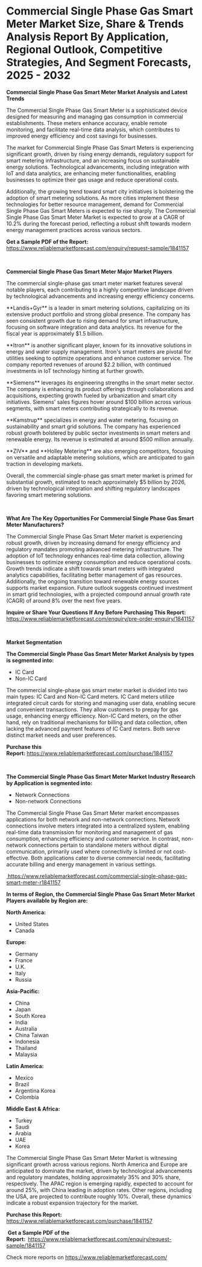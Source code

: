 <p><h1>Commercial Single Phase Gas Smart Meter Market Size, Share & Trends Analysis Report By Application, Regional Outlook, Competitive Strategies, And Segment Forecasts, 2025 - 2032</h1></p><p><strong>Commercial Single Phase Gas Smart Meter Market Analysis and Latest Trends</strong></p>
<p><p>The Commercial Single Phase Gas Smart Meter is a sophisticated device designed for measuring and managing gas consumption in commercial establishments. These meters enhance accuracy, enable remote monitoring, and facilitate real-time data analysis, which contributes to improved energy efficiency and cost savings for businesses. </p><p>The market for Commercial Single Phase Gas Smart Meters is experiencing significant growth, driven by rising energy demands, regulatory support for smart metering infrastructure, and an increasing focus on sustainable energy solutions. Technological advancements, including integration with IoT and data analytics, are enhancing meter functionalities, enabling businesses to optimize their gas usage and reduce operational costs.</p><p>Additionally, the growing trend toward smart city initiatives is bolstering the adoption of smart metering solutions. As more cities implement these technologies for better resource management, demand for Commercial Single Phase Gas Smart Meters is expected to rise sharply. The Commercial Single Phase Gas Smart Meter Market is expected to grow at a CAGR of 10.2% during the forecast period, reflecting a robust shift towards modern energy management practices across various sectors.</p></p>
<p><strong>Get a Sample PDF of the Report:&nbsp;</strong> <a href="https://www.reliablemarketforecast.com/enquiry/request-sample/1841157?utm_campaign=2745&utm_medium=2&utm_source=Github&utm_content=ia&utm_term=28022025&utm_id=commercial-single-phase-gas-smart-meter">https://www.reliablemarketforecast.com/enquiry/request-sample/1841157</a></p>
<p>&nbsp;</p>
<p><strong>Commercial Single Phase Gas Smart Meter Major Market Players</strong></p>
<p><p>The commercial single-phase gas smart meter market features several notable players, each contributing to a highly competitive landscape driven by technological advancements and increasing energy efficiency concerns.</p><p>**Landis+Gyr** is a leader in smart metering solutions, capitalizing on its extensive product portfolio and strong global presence. The company has seen consistent growth due to rising demand for smart infrastructure, focusing on software integration and data analytics. Its revenue for the fiscal year is approximately $1.5 billion.</p><p>**Itron** is another significant player, known for its innovative solutions in energy and water supply management. Itron's smart meters are pivotal for utilities seeking to optimize operations and enhance customer service. The company reported revenues of around $2.2 billion, with continued investments in IoT technology hinting at further growth.</p><p>**Siemens** leverages its engineering strengths in the smart meter sector. The company is enhancing its product offerings through collaborations and acquisitions, expecting growth fueled by urbanization and smart city initiatives. Siemens' sales figures hover around $100 billion across various segments, with smart meters contributing strategically to its revenue.</p><p>**Kamstrup** specializes in energy and water metering, focusing on sustainability and smart grid solutions. The company has experienced robust growth bolstered by public sector investments in smart meters and renewable energy. Its revenue is estimated at around $500 million annually.</p><p>**ZIV** and **Holley Metering** are also emerging competitors, focusing on versatile and adaptable metering solutions, which are anticipated to gain traction in developing markets. </p><p>Overall, the commercial single-phase gas smart meter market is primed for substantial growth, estimated to reach approximately $5 billion by 2026, driven by technological integration and shifting regulatory landscapes favoring smart metering solutions.</p></p>
<p>&nbsp;</p>
<p><strong>What Are The Key Opportunities For Commercial Single Phase Gas Smart Meter Manufacturers?</strong></p>
<p><p>The Commercial Single Phase Gas Smart Meter market is experiencing robust growth, driven by increasing demand for energy efficiency and regulatory mandates promoting advanced metering infrastructure. The adoption of IoT technology enhances real-time data collection, allowing businesses to optimize energy consumption and reduce operational costs. Growth trends indicate a shift towards smart meters with integrated analytics capabilities, facilitating better management of gas resources. Additionally, the ongoing transition toward renewable energy sources supports market expansion. Future outlook suggests continued investment in smart grid technologies, with a projected compound annual growth rate (CAGR) of around 8% over the next five years.</p></p>
<p><strong>Inquire or Share Your Questions If Any Before Purchasing This Report:</strong> <a href="https://www.reliablemarketforecast.com/enquiry/pre-order-enquiry/1841157?utm_campaign=2745&utm_medium=2&utm_source=Github&utm_content=ia&utm_term=28022025&utm_id=commercial-single-phase-gas-smart-meter">https://www.reliablemarketforecast.com/enquiry/pre-order-enquiry/1841157</a></p>
<p>&nbsp;</p>
<p><strong>Market Segmentation</strong></p>
<p><strong>The Commercial Single Phase Gas Smart Meter Market Analysis by types is segmented into:</strong></p>
<p><ul><li>IC Card</li><li>Non-IC Card</li></ul></p>
<p><p>The commercial single-phase gas smart meter market is divided into two main types: IC Card and Non-IC Card meters. IC Card meters utilize integrated circuit cards for storing and managing user data, enabling secure and convenient transactions. They allow customers to prepay for gas usage, enhancing energy efficiency. Non-IC Card meters, on the other hand, rely on traditional mechanisms for billing and data collection, often lacking the advanced payment features of IC Card meters. Both serve distinct market needs and user preferences.</p></p>
<p><strong>Purchase this Report:&nbsp;</strong><a href="https://www.reliablemarketforecast.com/purchase/1841157?utm_campaign=2745&utm_medium=2&utm_source=Github&utm_content=ia&utm_term=28022025&utm_id=commercial-single-phase-gas-smart-meter">https://www.reliablemarketforecast.com/purchase/1841157</a></p>
<p>&nbsp;</p>
<p><strong>The Commercial Single Phase Gas Smart Meter Market Industry Research by Application is segmented into:</strong></p>
<p><ul><li>Network Connections</li><li>Non-network Connections</li></ul></p>
<p><p>The Commercial Single Phase Gas Smart Meter market encompasses applications for both network and non-network connections. Network connections involve meters integrated into a centralized system, enabling real-time data transmission for monitoring and management of gas consumption, enhancing efficiency and customer service. In contrast, non-network connections pertain to standalone meters without digital communication, primarily used where connectivity is limited or not cost-effective. Both applications cater to diverse commercial needs, facilitating accurate billing and energy management in various settings.</p></p>
<p><a href="https://www.reliablemarketforecast.com/commercial-single-phase-gas-smart-meter-r1841157?utm_campaign=2745&utm_medium=2&utm_source=Github&utm_content=ia&utm_term=28022025&utm_id=commercial-single-phase-gas-smart-meter">&nbsp;https://www.reliablemarketforecast.com/commercial-single-phase-gas-smart-meter-r1841157</a></p>
<p><strong>In terms of Region, the Commercial Single Phase Gas Smart Meter Market Players available by Region are:</strong></p>
<p>
    <p> <strong> North America: </strong>
        <ul>
            <li>United States</li>
            <li>Canada</li>
        </ul>
        </p> 
    <p> <strong> Europe: </strong>
        <ul>
            <li>Germany</li>
            <li>France</li>
            <li>U.K.</li>
            <li>Italy</li>
            <li>Russia</li>
        </ul>
        </p> 
    <p> <strong> Asia-Pacific: </strong>
        <ul>
            <li>China</li>
            <li>Japan</li>
            <li>South Korea</li>
            <li>India</li>
            <li>Australia</li>
            <li>China Taiwan</li>
            <li>Indonesia</li>
            <li>Thailand</li>
            <li>Malaysia</li>
        </ul>
        </p> 
    <p> <strong> Latin America: </strong>
        <ul>
            <li>Mexico</li>
            <li>Brazil</li>
            <li>Argentina Korea</li>
            <li>Colombia</li>
        </ul>
        </p> 
    <p> <strong> Middle East & Africa: </strong>
        <ul>
            <li>Turkey</li>
            <li>Saudi</li>
            <li>Arabia</li>
            <li>UAE</li>
            <li>Korea</li>
        </ul>
    </p>
    </p>
<p><p>The Commercial Single Phase Gas Smart Meter Market is witnessing significant growth across various regions. North America and Europe are anticipated to dominate the market, driven by technological advancements and regulatory mandates, holding approximately 35% and 30% share, respectively. The APAC region is emerging rapidly, expected to account for around 25%, with China leading in adoption rates. Other regions, including the USA, are projected to contribute roughly 10%. Overall, these dynamics indicate a robust expansion trajectory for the market.</p></p>
<p><strong>Purchase this Report: </strong><a href="https://www.reliablemarketforecast.com/purchase/1841157?utm_campaign=2745&utm_medium=2&utm_source=Github&utm_content=ia&utm_term=28022025&utm_id=commercial-single-phase-gas-smart-meter">https://www.reliablemarketforecast.com/purchase/1841157</a></p>
<p>&nbsp;<strong>Get a Sample PDF of the Report:&nbsp;&nbsp;</strong><a href="https://www.reliablemarketforecast.com/enquiry/request-sample/1841157?utm_campaign=2745&utm_medium=2&utm_source=Github&utm_content=ia&utm_term=28022025&utm_id=commercial-single-phase-gas-smart-meter">https://www.reliablemarketforecast.com/enquiry/request-sample/1841157</a></p>
<p><strong></strong></p>
<p>Check more reports on <a href="https://www.reliablemarketforecast.com/?utm_campaign=2745&utm_medium=2&utm_source=Github&utm_content=ia&utm_term=28022025&utm_id=commercial-single-phase-gas-smart-meter">https://www.reliablemarketforecast.com/</a></p>